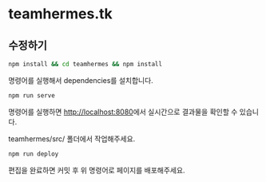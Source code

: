 # teamhermes.tk
## 수정하기
```sh
npm install && cd teamhermes && npm install
```
명령어를 실행해서 dependencies를 설치합니다.
```sh
npm run serve
```
명령어를 실행하면 <http://localhost:8080>에서 실시간으로 결과물을 확인할 수 있습니다.

teamhermes/src/ 폴더에서 작업해주세요.
```sh
npm run deploy
```
편집을 완료하면 커밋 후 위 명령어로 페이지를 배포해주세요.

